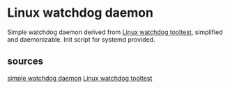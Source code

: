 # Linux watchdog daemon
Simple watchdog daemon derived from [Linux watchdog tooltest](https://code.woboq.org/linux/linux/tools/testing/selftests/watchdog/watchdog-test.c.html), simplified and daemonizable.
Init script for systemd provided.


## sources
[simple watchdog daemon](https://github.com/everyday-open-solution/simple-watchdog-daemon)
[Linux watchdog tooltest](https://code.woboq.org/linux/linux/tools/testing/selftests/watchdog/watchdog-test.c.html)

